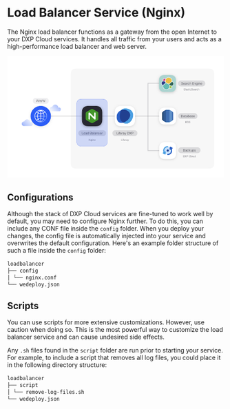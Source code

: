 # Load Balancer Service (Nginx)

The Nginx load balancer functions as a gateway from the open Internet to your 
DXP Cloud services. It handles all traffic from your users and acts as a 
high-performance load balancer and web server. 

![Figure 1: The load balancer service is one of several services available in DXP Cloud.](../../images/services-nginx.png)

## Configurations

Although the stack of DXP Cloud services are fine-tuned to work well by default, 
you may need to configure Nginx further. To do this, you can include any CONF 
file inside the `config` folder. When you deploy your changes, the config file 
is automatically injected into your service and overwrites the default 
configuration. Here's an example folder structure of such a file inside the 
`config` folder: 

    loadbalancer
    ├── config
    │ └── nginx.conf
    └── wedeploy.json

## Scripts

You can use scripts for more extensive customizations. However, use caution when 
doing so. This is the most powerful way to customize the load balancer service 
and can cause undesired side effects. 

Any `.sh` files found in the `script` folder are run prior to starting your 
service. For example, to include a script that removes all log files, you could 
place it in the following directory structure: 

    loadbalancer
    ├── script
    │ └── remove-log-files.sh
    └── wedeploy.json
